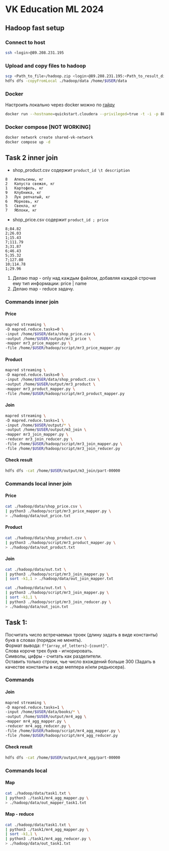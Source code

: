 # VK Education ML 2024

## Hadoop fast setup

### Connect to host
```bash
ssh <login>@89.208.231.195
```
### Upload and copy files to hadoop
```bash
scp <Path_to_file>/hadoop.zip <login>@89.208.231.195:<Path_to_result_dir>
hdfs dfs -copyFromLocal ./hadoop/data /home/$USER/data
```

### Docker
Настроить локально через docker можно по [гайду](https://hub.docker.com/r/cloudera/quickstart/)

```bash
docker run --hostname=quickstart.cloudera --privileged=true -t -i -p 8888 cloudera/quickstart /usr/bin/docker-quickstart
```

### Docker compose [NOT WORKING]
```bash
docker network create shared-vk-network
docker compose up -d
```

## Task 2 inner join
- shop_product.csv содержит ```product_id \t description```
```
8	Апельсины, кг
2	Капуста свежая, кг
1	Картофель, кг
9	Клубника, кг
3	Лук репчатый, кг
6	Морковь, кг
5	Свекла, кг
7	Яблоки, кг
```
- shop_price.csv содержит ```product_id ; price```
```
8;84.82
2;26.03
1;15.43
7;111.79
3;31.87
6;46.43
5;35.32
7;127.08
10;114.78
1;29.96
```
1. Делаю map - only над каждым файлом, добавляя каждой строчке ему тип информации: price | name
2. Делаю map - reduce задачу.

### Commands inner join
#### Price
```bash
mapred streaming \
-D mapred.reduce.tasks=0 \
-input /home/$USER/data/shop_price.csv \
-output /home/$USER/output/mr3_price \
-mapper mr3_price_mapper.py \
-file /home/$USER/hadoop/script/mr3_price_mapper.py
```

#### Product
```bash
mapred streaming \
-D mapred.reduce.tasks=0 \
-input /home/$USER/data/shop_product.csv \
-output /home/$USER/output/mr3_product \
-mapper mr3_product_mapper.py \
-file /home/$USER/hadoop/script/mr3_product_mapper.py
```

#### Join
```bash
mapred streaming \
-D mapred.reduce.tasks=1 \
-input /home/$USER/output/* \
-output /home/$USER/output/m3_join \
-mapper mr3_join_mapper.py \
-reducer mr3_join_reducer.py \
-file /home/$USER/hadoop/script/mr3_join_mapper.py \
-file /home/$USER/hadoop/script/mr3_join_reducer.py
```

#### Check result
```bash
hdfs dfs -cat /home/$USER/output/m3_join/part-00000
```

### Commands local inner join
#### Price
```bash
cat ./hadoop/data/shop_price.csv \
| python3 ./hadoop/script/mr3_price_mapper.py \
> ./hadoop/data/out_price.txt
```
#### Product
```bash
cat ./hadoop/data/shop_product.csv \
| python3 ./hadoop/script/mr3_product_mapper.py \
> ./hadoop/data/out_product.txt
```
#### Join
```bash
cat ./hadoop/data/out.txt \
| python3 ./hadoop/script/mr3_join_mapper.py \
| sort -k1,1 > ./hadoop/data/out_join_mapper.txt
```
```bash
cat ./hadoop/data/out.txt \
| python3 ./hadoop/script/mr3_join_mapper.py \
| sort -k1,1 \
| python3 ./hadoop/script/mr3_join_reducer.py \
> ./hadoop/data/out_join.txt
```


## Task 1:
Посчитать число встречаемых троек (длину задать в виде константы) букв в словах (порядок не менять). \
Формат вывода: `f"{array_of_letters}-{count}"`. \
Слова короче трех букв - игнорировать. \
Символы, цифры - считать как разделители. \
Оставить только строки, чье число вхождений больше 300  (Задать в качестве константы в коде меппера и/или редьюсера).

### Commands
#### Join
```bash
mapred streaming \
-D mapred.reduce.tasks=1 \
-input /home/$USER/data/books/* \
-output /home/$USER/output/mr4_agg \
-mapper mr4_agg_mapper.py \
-reducer mr4_agg_reducer.py \
-file /home/$USER/hadoop/script/mr4_agg_mapper.py \
-file /home/$USER/hadoop/script/mr4_agg_reducer.py
```

#### Check result
```bash
hdfs dfs -cat /home/$USER/output/mr4_agg/part-00000
```

### Commands local
#### Map
```bash
cat ./hadoop/data/task1.txt \
| python3 ./task1/mr4_agg_mapper.py \
> ./hadoop/data/out_mapper_task1.txt
```

#### Map - reduce
```bash
cat ./hadoop/data/task1.txt \
| python3 ./task1/mr4_agg_mapper.py \
| sort -k1,1 \
| python3 ./task1/mr4_agg_reducer.py \
> ./hadoop/data/out_task1.txt
```